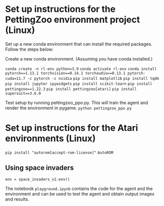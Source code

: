 # Set up instructions for the PettingZoo environment project (Linux)

Set up a new conda environment that can install the required packages.
Follow the steps below:

Create a new conda environment. (Assuming you have conda installed.)

`conda create -n rl-env python=3.9`
`conda activate rl-env`
`conda install pytorch==1.13.1 torchvision==0.14.1 torchaudio==0.13.1 pytorch-cuda=11.7 -c pytorch -c nvidia`
`pip install matplotlib`
`pip install tqdm`
`pip install jupyter ipywidgets`
`pip install scikit-learn`
`pip install pettingzoo==1.22.3`
`pip install pettingzoo[atari]`
`pip install supersuit==3.6.0`

Test setup by running pettingzoo_ppo.py. This will train the agent and render the environment in pygame.
`python pettingzoo_ppo.py`

# Set up instructions for the Atari environments (Linux)
`pip install "autorom[accept-rom-license]"`
`AutoROM`

## Using space invaders
`env = space_invaders_v2.env()`

The notebook `playground.ipynb` contains the code for the agent and the environment and can be used to test the agent and obtain output images and results.
